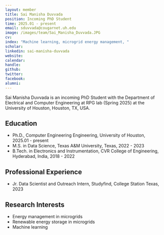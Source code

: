 ```yaml
---
layout: member
title: Sai Manisha Duvvada
position: Incoming PhD Student
time: 2025.01 - present
email: sduvvada@cougarnet.uh.edu
image: /images/team/Sai_Manisha_Duvvada.JPG
cv: 
index: "Machine learning, microgrid energy management, "
scholar: 
linkedin: sai-manisha-duvvada
website: 
calendar: 
handle: 
github: 
twitter: 
facebook: 
alumni: 
---
```



Sai Manisha Duvvada is an incoming PhD Student with the Department of Electrical and Computer Engineering at RPG lab (Spring 2025) at the University of Houston, Houston, TX, USA. 


## Education
* Ph.D., Computer Engineering Engineering, University of Houston, 2025.01 - present
* M.S. in Data Science, Texas A&M University, Texas, 2022 - 2023
* B.Tech. in Electronics and Instrumentation, CVR College of Engineering, Hyderabad, India, 2018 - 2022

## Professional Experience
* Jr. Data Scientist and Outreach Intern, Studyfind, College Station Texas, 2023 

## Research Interests
* Energy management in microgrids 
* Renewable energy storage in microgrids
* Machine learning